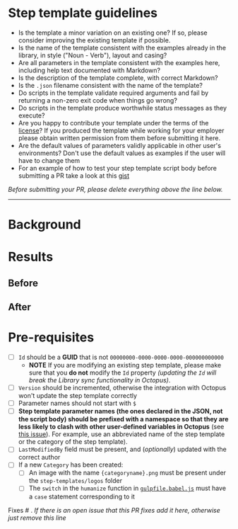 # Step template guidelines

* Is the template a minor variation on an existing one? If so, please consider improving the existing template if possible.
* Is the name of the template consistent with the examples already in the library, in style ("Noun - Verb"), layout and casing?
* Are all parameters in the template consistent with the examples here, including help text documented with Markdown?
* Is the description of the template complete, with correct Markdown?
* Is the `.json` filename consistent with the name of the template?
* Do scripts in the template validate required arguments and fail by returning a non-zero exit code when things go wrong?
* Do scripts in the template produce worthwhile status messages as they execute?
* Are you happy to contribute your template under the terms of the [license](https://github.com/OctopusDeploy/Library/blob/master/LICENSE.txt)? If you produced the template while working for your employer please obtain written permission from them before submitting it here.
* Are the default values of parameters validly applicable in other user's environments? Don't use the default values as examples if the user will have to change them
* For an example of how to test your step template script body before submitting a PR take a look at this [gist](https://gist.github.com/JCapriotti/45639e06ba777ee974b1)

_Before submitting your PR, please delete everything above the line below._

---

# Background

<!-- Why does this PR exist? -->

# Results

<!-- Describe the result of the change -->

## Before

<!-- Consider adding a log excerpt or screen capture. -->

## After

<!-- Consider adding a log excerpt or screen capture. -->

# Pre-requisites

- [ ] `Id` should be a **GUID** that is not `00000000-0000-0000-0000-000000000000`
  - **NOTE** If you are modifying an existing step template, please make sure that you **do not** modify the `Id` property *(updating the `Id` will break the Library sync functionality in Octopus)*. 
- [ ] `Version` should be incremented, otherwise the integration with Octopus won't update the step template correctly
- [ ] Parameter names should not start with `$`
- [ ] **Step template parameter names (the ones declared in the JSON, not the script body) should be prefixed with a namespace so that they are less likely to clash with other user-defined variables in Octopus** (see [this issue](https://github.com/OctopusDeploy/Issues/issues/2126)). For example, use an abbreviated name of the step template or the category of the step template).
- [ ] `LastModifiedBy` field must be present, and (_optionally_) updated with the correct author
- [ ] If a new `Category` has been created:
   - [ ] An image with the name `{categoryname}.png` must be present under the `step-templates/logos` folder
   - [ ] The `switch` in the `humanize` function in [`gulpfile.babel.js`](https://github.com/OctopusDeploy/Library/blob/master/gulpfile.babel.js#L92) must have a `case` statement corresponding to it

Fixes # . _If there is an open issue that this PR fixes add it here, otherwise just remove this line_
